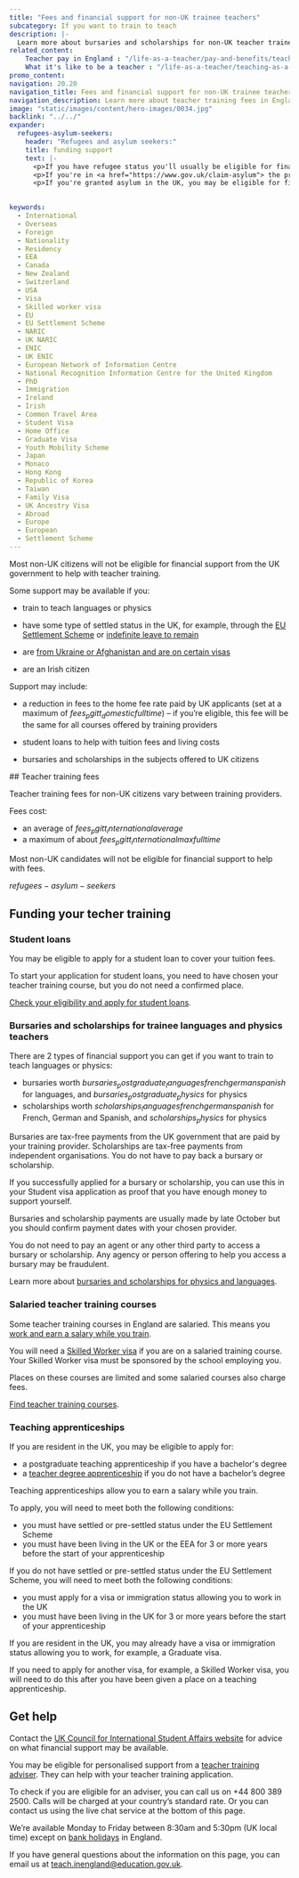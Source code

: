 ```yaml
---
title: "Fees and financial support for non-UK trainee teachers"
subcategory: If you want to train to teach
description: |-
  Learn more about bursaries and scholarships for non-UK teacher trainees.
related_content:
    Teacher pay in England : "/life-as-a-teacher/pay-and-benefits/teacher-pay"
    What it's like to be a teacher : "/life-as-a-teacher/teaching-as-a-career/what-its-like-to-be-a-teacher"
promo_content:
navigation: 20.20
navigation_title: Fees and financial support for non-UK trainee teachers
navigation_description: Learn more about teacher training fees in England and financial help for physics and languages trainees.
image: "static/images/content/hero-images/0034.jpg"
backlink: "../../"
expander:
  refugees-asylum-seekers:
    header: "Refugees and asylum seekers:"
    title: funding support
    text: |- 
      <p>If you have refugee status you'll usually be eligible for financial support to help you train.
      <p>If you're in <a href="https://www.gov.uk/claim-asylum"> the process of seeking asylum</a>, check your immigration bail conditions to see if you have permission to study on a teacher training course in England. Even if you have permission, you're unlikely to be eligible for financial support.</p>
      <p>If you're granted asylum in the UK, you may be eligible for financial support to train to teach.</p>

    
keywords:
  - International
  - Overseas
  - Foreign
  - Nationality
  - Residency
  - EEA
  - Canada
  - New Zealand
  - Switzerland
  - USA
  - Visa
  - Skilled worker visa
  - EU
  - EU Settlement Scheme
  - NARIC
  - UK NARIC
  - ENIC
  - UK ENIC
  - European Network of Information Centre
  - National Recognition Information Centre for the United Kingdom
  - PhD
  - Immigration
  - Ireland
  - Irish
  - Common Travel Area
  - Student Visa
  - Home Office
  - Graduate Visa
  - Youth Mobility Scheme
  - Japan
  - Monaco
  - Hong Kong
  - Republic of Korea
  - Taiwan
  - Family Visa
  - UK Ancestry Visa
  - Abroad
  - Europe
  - European
  - Settlement Scheme
---
```


Most non-UK citizens will not be eligible for financial support from the UK government to help with teacher training.

Some support may be available if you:

* train to teach languages or physics

* have some type of settled status in the UK, for example, through the [EU Settlement Scheme](https://www.gov.uk/settled-status-eu-citizens-families) or [indefinite leave to remain](https://www.gov.uk/indefinite-leave-to-remain)

* are [from Ukraine or Afghanistan and are on certain visas](/non-uk-teachers/visas-for-non-uk-trainees)

* are an Irish citizen

Support may include: 

* a reduction in fees to the home fee rate paid by UK applicants (set at a maximum of $fees_pgitt_domesticfulltime$) – if you’re eligible, this fee will be the same for all courses offered by training providers 

* student loans to help with tuition fees and living costs 

* bursaries and scholarships in the subjects offered to UK citizens 

## Teacher training fees

Teacher training fees for non-UK citizens vary between training providers.

Fees cost:

* an average of $fees_pgitt_internationalaverage$
* a maximum of about $fees_pgitt_internationalmaxfulltime$

Most non-UK candidates will not be eligible for financial support to help with fees.

$refugees-asylum-seekers$

## Funding your techer training

### Student loans

You may be eligible to apply for a student loan to cover your tuition fees.  

To start your application for student loans, you need to have chosen your teacher training course, but you do not need a confirmed place. 

[Check your eligibility and apply for student loans](https://www.gov.uk/student-finance).

### Bursaries and scholarships for trainee languages and physics teachers

There are 2 types of financial support you can get if you want to train to teach languages or physics:

* bursaries worth $bursaries_postgraduate_languagesfrenchgermanspanish$ for languages, and $bursaries_postgraduate_physics$ for physics
* scholarships worth $scholarships_languagesfrenchgermanspanish$ for French, German and Spanish, and $scholarships_physics$ for physics

Bursaries are tax-free payments from the UK government that are paid by your training provider. Scholarships are tax-free payments from independent organisations. You do not have to pay back a bursary or scholarship. 

If you successfully applied for a bursary or scholarship, you can use this in your Student visa application as proof that you have enough money to support yourself. 

Bursaries and scholarship payments are usually made by late October but you should confirm payment dates with your chosen provider.

You do not need to pay an agent or any other third party to access a bursary or scholarship. Any agency or person offering to help you access a bursary may be fraudulent.

Learn more about [bursaries and scholarships for physics and languages](/funding-and-support/scholarships-and-bursaries). 


### Salaried teacher training courses

Some teacher training courses in England are salaried. This means you [work and earn a salary while you train](/funding-and-support/salaried-teacher-training). 

You will need a [Skilled Worker visa](https://www.gov.uk/skilled-worker-visa) if you are on a salaried training course. Your Skilled Worker visa must be sponsored by the school employing you. 

Places on these courses are limited and some salaried courses also charge fees. 

[Find teacher training courses](https://find-teacher-training-courses.service.gov.uk/).

### Teaching apprenticeships 

If you are resident in the UK, you may be eligible to apply for:

* a postgraduate teaching apprenticeship if you have a bachelor's degree
* a [teacher degree apprenticeship](/train-to-be-a-teacher/teacher-degree-apprenticeships) if you do not have a bachelor’s degree 

Teaching apprenticeships allow you to earn a salary while you train. 

To apply, you will need to meet both the following conditions: 

* you must have settled or pre-settled status under the EU Settlement Scheme 
* you must have been living in the UK or the EEA for 3 or more years before the start of your apprenticeship 

If you do not have settled or pre-settled status under the EU Settlement Scheme, you will need to meet both the following conditions: 

* you must apply for a visa or immigration status allowing you to work in the UK 
* you must have been living in the UK for 3 or more years before the start of your apprenticeship 

If you are resident in the UK, you may already have a visa or immigration status allowing you to work, for example, a Graduate visa. 

If you need to apply for another visa, for example, a Skilled Worker visa, you will need to do this after you have been given a place on a teaching apprenticeship. 

## Get help


Contact the [UK Council for International Student Affairs website](https://www.ukcisa.org.uk/About-UKCISA) for advice on what financial support may be available.

You may be eligible for personalised support from a [teacher training adviser](/teacher-training-advisers). They can help with your teacher training application.

To check if you are eligible for an adviser, you can call us on +44 800 389 2500. Calls will be charged at your country’s standard rate. Or you can contact us using the live chat service at the bottom of this page.

We’re available Monday to Friday between 8:30am and 5:30pm (UK local time) except on [bank holidays](https://www.gov.uk/bank-holidays) in England.

If you have general questions about the information on this page, you can email us at teach.inengland@education.gov.uk.
